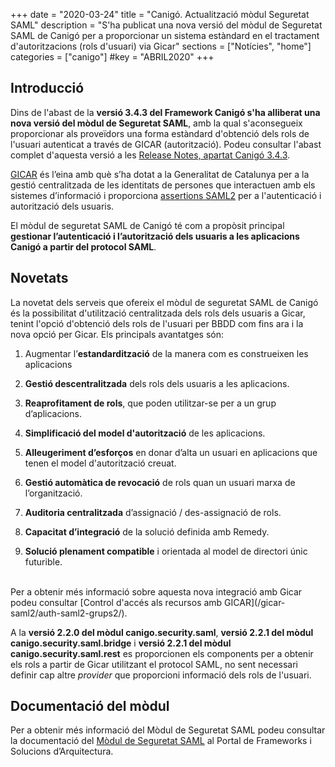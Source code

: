 +++
date        = "2020-03-24"
title       = "Canigó. Actualització mòdul Seguretat SAML"
description = "S'ha publicat una nova versió del mòdul de Seguretat SAML de Canigó per a proporcionar un sistema estàndard en el tractament d'autoritzacions (rols d'usuari) via Gicar"
sections    = ["Notícies", "home"]
categories  = ["canigo"]
#key         = "ABRIL2020"
+++

## Introducció

Dins de l'abast de la **versió 3.4.3 del Framework Canigó s'ha alliberat una nova versió del mòdul de Seguretat SAML**,
amb la qual s'aconsegueix proporcionar als proveïdors una forma estàndard d'obtenció dels rols de l'usuari autenticat a través de GICAR (autorització).
Podeu consultar l'abast complet d'aquesta versió a les [Release Notes, apartat Canigó 3.4.3](/canigo-download-related/release-notes-canigo-34).

[GICAR](/gicar/descripcio/) és l’eina amb què s’ha dotat a la Generalitat de Catalunya per a la gestió centralitzada de les identitats de persones que interactuen amb els sistemes d’informació
i proporciona [assertions SAML2](https://en.wikipedia.org/wiki/SAML_2.0) per a l'autenticació i autorització dels usuaris.

El mòdul de seguretat SAML de Canigó té com a propòsit principal **gestionar l’autenticació i l’autorització dels usuaris a les aplicacions Canigó a partir del protocol SAML**.

## Novetats

La novetat dels serveis que ofereix el mòdul de seguretat SAML de Canigó és la possibilitat d'utilització centralitzada dels rols dels usuaris a Gicar, tenint l'opció d'obtenció
dels rols de l'usuari per BBDD com fins ara i la nova opció per Gicar. Els principals avantatges són:

1. Augmentar l’**estandardització** de la manera com es construeixen les aplicacions

2. **Gestió descentralitzada** dels rols dels usuaris a les aplicacions.

3. **Reaprofitament de rols**, que poden utilitzar-se per a un grup d’aplicacions.

4. **Simplificació del model d'autorització** de les aplicacions.

5. **Alleugeriment d’esforços** en donar d’alta un usuari en aplicacions que tenen el model d'autorització creuat.

6. **Gestió automàtica de revocació** de rols quan un usuari marxa de l’organització.

7. **Auditoria centralitzada** d’assignació / des-assignació de rols.

8. **Capacitat d’integració** de la solució definida amb Remedy.

9. **Solució plenament compatible** i orientada al model de directori únic futurible.

<br/>
Per a obtenir més informació sobre aquesta nova integració amb Gicar podeu consultar [Control d'accés als recursos amb GICAR](/gicar-saml2/auth-saml2-grups2/).

A la **versió 2.2.0 del mòdul canigo.security.saml**, **versió 2.2.1 del mòdul canigo.security.saml.bridge** i **versió 2.2.1 del mòdul canigo.security.saml.rest** es
proporcionen els components per a obtenir els rols a partir de Gicar utilitzant el protocol SAML, no sent necessari definir cap altre *provider* que proporcioni informació dels rols de l'usuari.

## Documentació del mòdul

Per a obtenir més informació del Mòdul de Seguretat SAML podeu consultar la documentació del [Mòdul de Seguretat SAML](/canigo-documentacio-versions-3x-core/modul-saml/) al Portal de Frameworks i Solucions d’Arquitectura.
